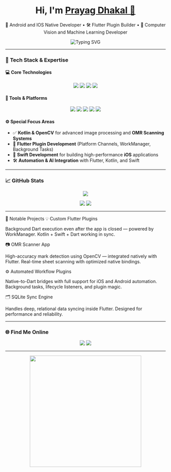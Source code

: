 <!-- Profile README -->
<h1 align="center">
  Hi, I'm <a href="https://github.com/prayag887" target="_blank">Prayag Dhakal 👋</a>
</h1>

<p align="center">
  🧠 Android and IOS Native Developer • 🛠️ Flutter Plugin Builder • 🎯 Computer Vision and Machine Learning Developer
</p>

<div align="center">
  <img src="https://readme-typing-svg.herokuapp.com?font=Fira+Code&size=22&pause=1000&center=true&vCenter=true&multiline=true&width=500&height=100&lines=Flutter+Plugin+Developer;OpenCV+%7C+OMR+Scanner+Specialist;Swift%2C+Dart%2C+Android%2C+AI+Automator" alt="Typing SVG" />
</div>

---

### 🔧 **Tech Stack & Expertise**

#### 💻 **Core Technologies**
<p align="center">
  <img src="https://img.shields.io/badge/Kotlin-7F52FF?style=for-the-badge&logo=kotlin&logoColor=white"/>
  <img src="https://img.shields.io/badge/OpenCV-5C3EE8?style=for-the-badge&logo=opencv&logoColor=white"/>
  <img src="https://img.shields.io/badge/Flutter-02569B?style=for-the-badge&logo=flutter&logoColor=white"/>
  <img src="https://img.shields.io/badge/Swift-FA7343?style=for-the-badge&logo=swift&logoColor=white"/>
</p>

#### 🔌 **Tools & Platforms**
<p align="center">
  <img src="https://img.shields.io/badge/Android%20Studio-3DDC84?style=for-the-badge&logo=android-studio&logoColor=white"/>
  <img src="https://img.shields.io/badge/Xcode-147EFB?style=for-the-badge&logo=xcode&logoColor=white"/>
  <img src="https://img.shields.io/badge/Firebase-FFCA28?style=for-the-badge&logo=firebase&logoColor=black"/>
  <img src="https://img.shields.io/badge/Sqflite-007ACC?style=for-the-badge&logo=sqlite&logoColor=white"/>
  <img src="https://img.shields.io/badge/GitHub%20Actions-2088FF?style=for-the-badge&logo=github-actions&logoColor=white"/>
</p>

#### ⚙️ **Special Focus Areas**
- ✅ **Kotlin & OpenCV** for advanced image processing and **OMR Scanning Systems**
- 📱 **Flutter Plugin Development** (Platform Channels, WorkManager, Background Tasks)
- 🍏 **Swift Development** for building high-performance **iOS** applications
- 🛠️ **Automation & AI Integration** with Flutter, Kotlin, and Swift

---

### 📈 GitHub Stats

<p align="center">
  <img src="https://github-readme-streak-stats.herokuapp.com?user=prayag887&theme=tokyonight" />
</p>

<p align="center">
  <img src="https://github-readme-stats.vercel.app/api?username=prayag887&show_icons=true&theme=radical" />
  <img src="https://github-readme-stats.vercel.app/api/top-langs/?username=prayag887&layout=compact&theme=radical"/>
</p>

---

🧩 Notable Projects
💡 Custom Flutter Plugins

Background Dart execution even after the app is closed — powered by WorkManager.
Kotlin + Swift + Dart working in sync.

📷 OMR Scanner App

High-accuracy mark detection using OpenCV — integrated natively with Flutter.
Real-time sheet scanning with optimized native bindings.

⚙️ Automated Workflow Plugins

Native-to-Dart bridges with full support for iOS and Android automation.
Background tasks, lifecycle listeners, and plugin magic.

🗂️ SQLite Sync Engine

Handles deep, relational data syncing inside Flutter.
Designed for performance and reliability.

---

### 🌐 Find Me Online

<p align="center">
  <a href="https://www.linkedin.com/in/prayag-dhakal-2a5b31222/"><img src="https://img.shields.io/badge/LinkedIn-blue?style=for-the-badge&logo=linkedin&logoColor=white"/></a>
  <a href="mailto:prayagdhakal123@gmail.com"><img src="https://img.shields.io/badge/Gmail-red?style=for-the-badge&logo=gmail&logoColor=white"/></a>
</p>

---

<p align="center">
  <img src="https://media.giphy.com/media/qgQUggAC3Pfv687qPC/giphy.gif" width="350"/>
</p>
